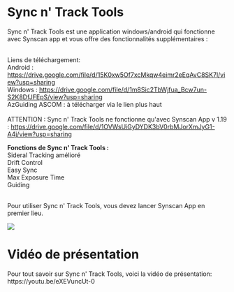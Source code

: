 <H1> Sync n' Track Tools </H1>
Sync n' Track Tools est une application windows/android qui fonctionne avec Synscan app et vous offre des fonctionnalités supplémentaires : <br>
<br>

Liens de téléchargement: <br>
Android :  https://drive.google.com/file/d/15K0xw5Of7xcMkqw4eimr2eEqAvC8SK7l/view?usp=sharing  <br>
Windows :  https://drive.google.com/file/d/1m8Sic2TbWjfua_Bcw7un-S2K8DfJFEpS/view?usp=sharing <br>
AzGuiding ASCOM : à télécharger via le lien plus haut<br><br>
ATTENTION : Sync n' Track Tools ne fonctionne qu'avec Synscan App v 1.19 : https://drive.google.com/file/d/1OVWsUiGyDYDK3bV0rbMJorXmJyG1-A4j/view?usp=sharing <br>

<b>Fonctions de Sync n' Track Tools :</b><br>
Sideral Tracking amélioré<br> 
Drift Control<br>
Easy Sync <br>
Max Exposure Time<br>
Guiding<br>

<br>
Pour utiliser Sync n' Track Tools, vous devez lancer Synscan App en premier lieu.<br>

![](https://github.com/AstrAuDobson/SynscanTools/blob/main/Capture_SyncNTrackTools.png)

<H1> Vidéo de présentation</H1>
Pour tout savoir sur Sync n' Track Tools, voici la vidéo de présentation: <br>
https://youtu.be/eXEVuncUt-0
